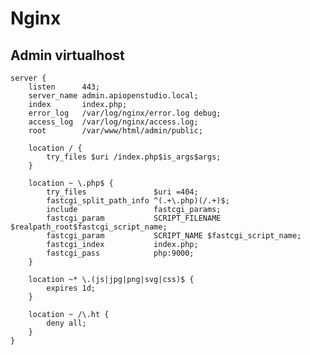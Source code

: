 Nginx
=====

Admin virtualhost
-----------------

    server {
        listen      443;
        server_name admin.apiopenstudio.local;
        index       index.php;
        error_log   /var/log/nginx/error.log debug;
        access_log  /var/log/nginx/access.log;
        root        /var/www/html/admin/public;
    
        location / {
            try_files $uri /index.php$is_args$args;
        }
    
        location ~ \.php$ {
            try_files               $uri =404;
            fastcgi_split_path_info ^(.+\.php)(/.+)$;
            include                 fastcgi_params;
            fastcgi_param           SCRIPT_FILENAME $realpath_root$fastcgi_script_name;
            fastcgi_param           SCRIPT_NAME $fastcgi_script_name;
            fastcgi_index           index.php;
            fastcgi_pass            php:9000;
        }
    
        location ~* \.(js|jpg|png|svg|css)$ {
            expires 1d;
        }
    
        location ~ /\.ht {
            deny all;
        }
    }
